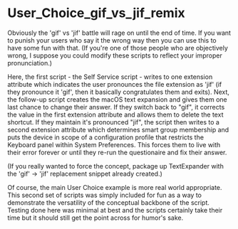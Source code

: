 # User_Choice_gif_vs_jif_remix

Obviously the 'gif' vs 'jif' battle will rage on until the end of time. If you want to punish your users who say it the wrong way then you can use this to have some fun with that. (If you're one of those people who are objectively wrong, I suppose you could modify these scripts to reflect your improper pronunciation.)

Here, the first script - the Self Service script - writes to one extension attribute which indicates the user pronounces the file extension as 'jif' (if they pronounce it 'gif', then it basically congratulates them and exits). Next, the follow-up script creates the macOS text expansion and gives them one last chance to change their answer. If they switch back to "gif", it corrects the value in the first extension attribute and allows them to delete the text shortcut. If they maintain it's pronounced "jif", the script then writes to a second extension attribute which determines smart group membership and puts the device in scope of a configuration profile that restricts the Keyboard panel within System Preferences. This forces them to live with their error forever or until they re-run the questionaire and fix their answer.

(If you really wanted to force the concept, package up TextExpander with the 'gif' -> 'jif' replacement snippet already created.)

Of course, the main User Choice example is more real world appropriate. This second set of scripts was simply included for fun as a way to demonstrate the versatility of the conceptual backbone of the script. Testing done here was minimal at best and the scripts certainly take their time but it should still get the point across for humor's sake.
